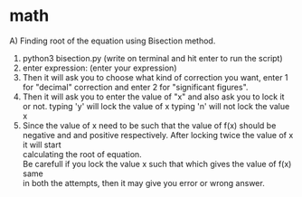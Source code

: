 # math 
A)  Finding root of the equation using Bisection method. 
    
   1) python3  bisection.py (write on terminal and hit enter to run the script) 
   2) enter expression:     (enter your expression) 
   3) Then it will ask you to choose what kind of correction you want,
      enter 1 for "decimal" correction and enter 2 for "significant figures". 
   4) Then it will ask you to enter the value of "x" and also ask you to 
      lock it or not. 
      typing 'y' will lock the value of x
      typing 'n' will not lock the value x
   5) Since the value of x need to be such that the value of f(x) should be negative and 
      and positive respectively. After locking twice the value of x it will start  
      calculating the root of equation.  
      Be carefull if you lock the value x such that which gives the value of f(x) same  
      in both the attempts, then it may give you error or wrong answer.
     
